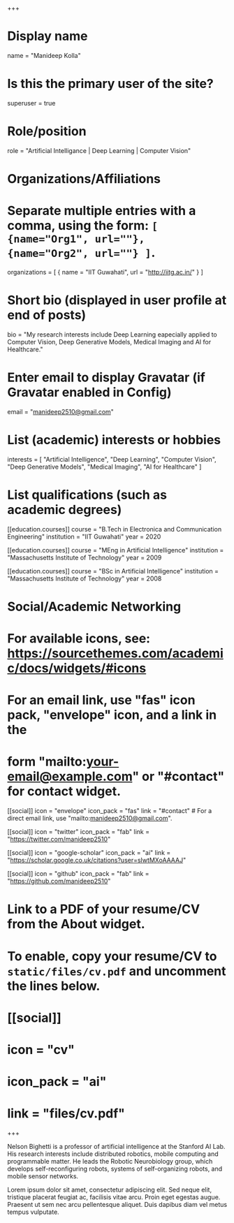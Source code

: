 +++
# Display name
name = "Manideep Kolla"

# Is this the primary user of the site?
superuser = true

# Role/position
role = "Artificial Intelligance | Deep Learning | Computer Vision"

# Organizations/Affiliations
#   Separate multiple entries with a comma, using the form: `[ {name="Org1", url=""}, {name="Org2", url=""} ]`.
organizations = [ { name = "IIT Guwahati", url = "http://iitg.ac.in/" } ]

# Short bio (displayed in user profile at end of posts)
bio = "My research interests include Deep Learning eapecially applied to Computer Vision, Deep Generative Models, Medical Imaging and AI for Healthcare."

# Enter email to display Gravatar (if Gravatar enabled in Config)
email = "manideep2510@gmail.com"

# List (academic) interests or hobbies
interests = [
  "Artificial Intelligence",
  "Deep Learning",
  "Computer Vision",
  "Deep Generative Models",
  "Medical Imaging",
  "AI for Healthcare"
]

# List qualifications (such as academic degrees)
[[education.courses]]
  course = "B.Tech in Electronica and Communication Engineering"
  institution = "IIT Guwahati"
  year = 2020

[[education.courses]]
  course = "MEng in Artificial Intelligence"
  institution = "Massachusetts Institute of Technology"
  year = 2009

[[education.courses]]
  course = "BSc in Artificial Intelligence"
  institution = "Massachusetts Institute of Technology"
  year = 2008

# Social/Academic Networking
# For available icons, see: https://sourcethemes.com/academic/docs/widgets/#icons
#   For an email link, use "fas" icon pack, "envelope" icon, and a link in the
#   form "mailto:your-email@example.com" or "#contact" for contact widget.

[[social]]
  icon = "envelope"
  icon_pack = "fas"
  link = "#contact"  # For a direct email link, use "mailto:manideep2510@gmail.com".

[[social]]
  icon = "twitter"
  icon_pack = "fab"
  link = "https://twitter.com/manideep2510"

[[social]]
  icon = "google-scholar"
  icon_pack = "ai"
  link = "https://scholar.google.co.uk/citations?user=sIwtMXoAAAAJ"

[[social]]
  icon = "github"
  icon_pack = "fab"
  link = "https://github.com/manideep2510"

# Link to a PDF of your resume/CV from the About widget.
# To enable, copy your resume/CV to `static/files/cv.pdf` and uncomment the lines below.
# [[social]]
#   icon = "cv"
#   icon_pack = "ai"
#   link = "files/cv.pdf"

+++

Nelson Bighetti is a professor of artificial intelligence at the Stanford AI Lab. His research interests include distributed robotics, mobile computing and programmable matter. He leads the Robotic Neurobiology group, which develops self-reconfiguring robots, systems of self-organizing robots, and mobile sensor networks.

Lorem ipsum dolor sit amet, consectetur adipiscing elit. Sed neque elit, tristique placerat feugiat ac, facilisis vitae arcu. Proin eget egestas augue. Praesent ut sem nec arcu pellentesque aliquet. Duis dapibus diam vel metus tempus vulputate. 
